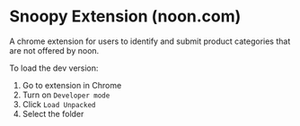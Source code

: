 # Snoopy Extension (noon.com)

A chrome extension for users to identify and submit product categories that are not offered by noon.

To load the dev version:

1. Go to extension in Chrome
2. Turn on `Developer mode`
3. Click `Load Unpacked`
4. Select the folder